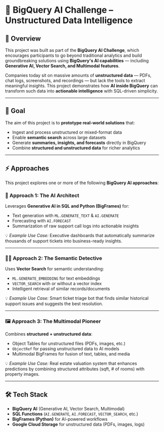 # 🚀 BigQuery AI Challenge – Unstructured Data Intelligence  

## 📌 Overview  
This project was built as part of the **BigQuery AI Challenge**, which encourages participants to go beyond traditional analytics and build groundbreaking solutions using **BigQuery's AI capabilities** — including **Generative AI, Vector Search, and Multimodal features**.  

Companies today sit on massive amounts of **unstructured data** — PDFs, chat logs, screenshots, and recordings — but lack the tools to extract meaningful insights. This project demonstrates how **AI inside BigQuery** can transform such data into **actionable intelligence** with SQL-driven simplicity.  

---

## 🎯 Goal  
The aim of this project is to **prototype real-world solutions** that:  
- Ingest and process unstructured or mixed-format data  
- Enable **semantic search** across large datasets  
- Generate **summaries, insights, and forecasts** directly in BigQuery  
- Combine **structured and unstructured data** for richer analytics  

---

## ⚡ Approaches  

This project explores one or more of the following **BigQuery AI approaches**:  

### 🧠 Approach 1: The AI Architect  
Leverages **Generative AI in SQL and Python (BigFrames)** for:  
- Text generation with `ML.GENERATE_TEXT` & `AI.GENERATE`  
- Forecasting with `AI.FORECAST`  
- Summarization of raw support call logs into actionable insights  

💡 *Example Use Case:* Executive dashboards that automatically summarize thousands of support tickets into business-ready insights.  

---

### 🕵️‍♀️ Approach 2: The Semantic Detective  
Uses **Vector Search** for semantic understanding:  
- `ML.GENERATE_EMBEDDING` for text embeddings  
- `VECTOR_SEARCH` with or without a vector index  
- Intelligent retrieval of similar records/documents  

💡 *Example Use Case:* Smart ticket triage bot that finds similar historical support issues and suggests the best resolution.  

---

### 🖼️ Approach 3: The Multimodal Pioneer  
Combines **structured + unstructured data**:  
- Object Tables for unstructured files (PDFs, images, etc.)  
- `ObjectRef` for passing unstructured data to AI models  
- Multimodal BigFrames for fusion of text, tables, and media  

💡 *Example Use Case:* Real estate valuation system that enhances predictions by combining structured attributes (sqft, # of rooms) with property images.  

---

## 🛠️ Tech Stack  
- **BigQuery AI** (Generative AI, Vector Search, Multimodal)  
- **SQL Functions** (`AI.GENERATE`, `AI.FORECAST`, `VECTOR_SEARCH`, etc.)  
- **BigFrames (Python)** for AI-powered workflows  
- **Google Cloud Storage** for unstructured data (PDFs, images, logs)
